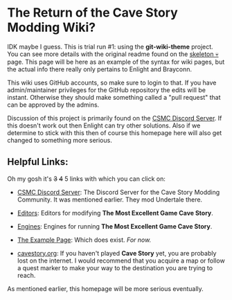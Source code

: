 # The Return of the Cave Story Modding Wiki?

IDK maybe I guess. This is trial run #1: using the **git-wiki-theme** project. You can see more details with the original readme found on the [skeleton 💀](skeleton) page. This page will be here as an example of the syntax for wiki pages, but the actual info there really only pertains to Enlight and Brayconn.

This wiki uses GitHub accounts, so make sure to login to that. If you have admin/maintainer privileges for the GitHub repository the edits will be instant. Otherwise they should make something called a "pull request" that can be approved by the admins.

Discussion of this project is primarily found on the [CSMC Discord Server](https://discord.gg/xRsWpz6). If this doesn't work out then Enlight can try other solutions. Also if we determine to stick with this then of course this homepage here will also get changed to something more serious.

## Helpful Links:

Oh my gosh it's ~~3~~ ~~4~~ 5 links with which you can click on:

- [CSMC Discord Server](https://discord.gg/xRsWpz6): The Discord Server for the Cave Story Modding Community. It was mentioned earlier. They mod Undertale there.

- [Editors](cavestory-editors): Editors for modifying **The Most Excellent Game Cave Story**.

- [Engines](cavestory-engines): Engines for running **The Most Excellent Game Cave Story**.

- [The Example Page](example-page): Which does exist. *For now.*

- [cavestory.org](https://cavestory.org): If you haven't played **Cave Story** yet, you are probably lost on the internet. I would recommend that you acquire a map or follow a quest marker to make your way to the destination you are trying to reach.

As mentioned earlier, this homepage will be more serious eventually.
